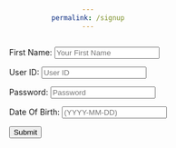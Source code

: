 ```yaml
---
permalink: /signup
---
```

<html lang="en">

<head>
<script>
    //import { uri, options } from '{{site.baseurl}}/assets/js/api/config.js';
    function signUp_user() {
        const enteredName = document.getElementById("name").value;
        const enteredUid = document.getElementById("uid").value;
        const enteredPassword = document.getElementById("password").value;
        const enteredDOB = document.getElementById("dob").value;
        console.log("Name = " + enteredName)
        console.log("Uid = " + enteredUid)
        console.log("Password = " + enteredPassword)
        console.log("dob = " + enteredDOB)
        const signupHeaders = new Headers();
      signupHeaders.set('111', '222');
      signupHeaders.set("Accept", "*/*");
      signupHeaders.set("Accept-Language", "en-US,en;q=0.9");
      signupHeaders.set("Content-Type", "application/json");
        signUp_api(enteredName, enteredUid, enteredPassword, enteredDOB) 
      }
    function signUp_api(name, uid, pw, dob){
      let signupHeaders = new Headers();
      signupHeaders.append('111', '222');
      signupHeaders.append("Accept", "*/*");
      signupHeaders.append("Accept-Language", "en-US,en;q=0.9");
      signupHeaders.append("Content-Type", "application/json");
      var raw = JSON.stringify({
          "name" : name,
          "uid": uid,
          "password": pw,
          "dob": dob
        });
      var requestOptions = {
          method: 'POST',
          headers: signupHeaders,
          body: raw,
          redirect: 'follow'
        };
      fetch("http://127.0.0.1:8282/api/users/", requestOptions)
          .then(response => {
            if (response.ok) {
                console.log("Successfully Signed Up");
                alert("Account has been created. You will be directed to login page shortly.");
                window.location.href = "{{ site.baseurl }}/login"
              } else {
                console.error("Sign Up Failed");
                // You can handle failed login attempts here
                const errorMessageDiv = document.getElementById('errorMessage');
                errorMessageDiv.innerHTML = '<label style="color: red;">User Sign Up Failed</label>';
              }
          })
          .then(result => { 
            console.log(result);     
            })
          .catch(error => console.log('error', error));
      //return response
    }
  </script>
  <meta charset="UTF-8">
  <meta name="viewport" content="width=device-width, initial-scale=1.0">
  <title>Login Page</title>
  <link rel="stylesheet" href="styles.css"> <!-- Include the compiled CSS file -->
  <style>
        body {
            text-align: center;
        }
        .container {
            display: inline-block;
            text-align: left; /* Reset text-align for the form */
        }
  </style>
</head>

<body>
    <div class="container">
    <div id="errorMessage"></div>
    <form action="javascript:signUp_user()">
    <p><label for="Name">First Name:</label>
     <input type="text" id="name" placeholder="Your First Name" />
    </p>
    <p><label for="uid">User ID:</label> 
    <input type="text" id="uid" placeholder="User ID" />
    </p>
    <p><label for="password">Password:</label>
    <input type="password" id="password" placeholder="Password" />
    </p>
    <p><label for="dob">Date Of Birth:</label>
    <input type="text" id="dob" placeholder="(YYYY-MM-DD)" />
    </p>
    <button class="button-spacing">Submit</button>
    </form>
  </div>
   

   
</body>

</html>


